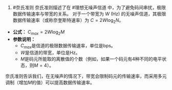 1. #奈氏准则 
	奈氏准则描述了在 #理想无噪声信道 中，为了避免码间串扰，极限数据传输速率与带宽的关系。
	对于一个带宽为 $W$ (Hz) 的无噪声信道，其极限数据传输速率（或称奈奎斯特速率）为  $C = 2W\log_2N$。 
*   **公式：**
    $C_{max}=2W\log_2{M}$
*   **参数说明：**
    *   $C_{max}$是信道的极限数据传输速率，单位是bps。
    *   $W$是信道的带宽，单位是Hz。
    *   $M$是码元所能取的离散值的个数（例如，如果一个码元有4种不同的电平状态，则$M=4$）。

奈氏准则告诉我们，在无噪声的情况下，带宽会限制码元的传输速率，而采用多元调制（增加$M$的值）可以提高数据传输速率。